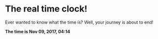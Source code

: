 # The real time clock!

Ever wanted to know what the time is? Well, your journey is about to end!

**The time is Nov 09, 2017, 04:14**